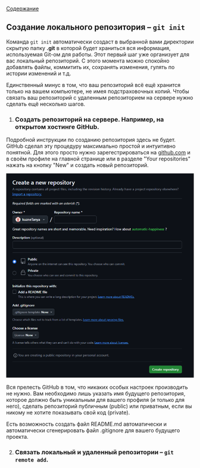 [Содержание](./readme.md)

## Создание локального репозитория – `git init`

Команда `git init` автоматически создаст в выбранной вами директории скрытую папку **.git** в которой будет храниться вся информация, используемая Git-ом для работы. Этот первый шаг уже организует для вас локальный репозиторий. С этого момента можно спокойно добавлять файлы, коммитить их, сохранять изменения, гулять по истории изменений и т.д.

Единственный минус в том, что ваш репозиторий всё ещё хранится только на вашем компьютере, не имея подстраховочных копий. Чтобы связать ваш репозиторий с удаленным репозиторием на сервере нужно сделать ещё несколько шагов.

1. ### Создать репозиторий на сервере. Например, на открытом хостинге GitHub.

Подробной инструкции по созданию репозитория здесь не будет. GitHub сделал эту процедуру максимально простой и интуитивно понятной. Для этого просто нужно зарегестрироваться на [github.com](https://github.com) и в своём профиле на главной странице или в разделе "Your repositories" нажать на кнопку "New" и создать новый репозиторий.

![Создание репозитория на GitHub](./assets/github_create_repo.PNG)

Вся прелесть GitHub в том, что никаких особых настроек производить не нужно. Вам необходимо лишь указать имя будущего репозитория, которое должно быть уникальным для вашего профиля (и только для него), сделать репозиторий публичным (public) или приватным, если вы никому не хотите показывать свой код (private).

Есть возможность создать файл README.md автоматически и автоматически сгенерировать файл .gitignore для вашего будущего проекта.

2. ### Связать локальный и удаленный репозитории – `git remote add`.